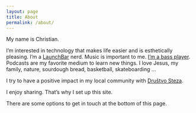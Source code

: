 ```yaml
---
layout: page
title: About
permalink: /about/
---
```


My name is Christian.

I’m interested in technology that makes life easier and is esthetically pleasing. I’m a [LaunchBar](https://ptujec.github.io/launchbar) nerd. Music is important to me. [I’m a bass player](https://m.soundcloud.com/ptujec/tracks). Podcasts are my favorite medium to learn new things. I love Jesus, my family, nature, sourdough bread, basketball, skateboarding …  

I try to have a positive impact in my local community with [Društvo Steza](http://drustvosteza.si). 

I enjoy sharing. That’s why I set up this site. 

There are some options to get in touch at the bottom of this page. 